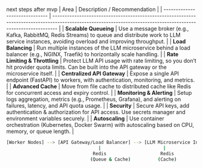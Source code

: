 next steps after mvp 
| Area                           | Description / Recommendation                                                                                                                                   |
| ------------------------------ | -------------------------------------------------------------------------------------------------------------------------------------------------------------- |
| **Scalable Queueing**          | Use a message broker (e.g., Kafka, RabbitMQ, Redis Streams) to queue and distribute work to LLM service instances, avoiding overload and improving throughput. |
| **Load Balancing**             | Run multiple instances of the LLM microservice behind a load balancer (e.g., NGINX, Traefik) to horizontally scale handling.                                   |
| **Rate Limiting & Throttling** | Protect LLM API usage with rate limiting, so you don’t hit provider quota limits. Can be built into the API gateway or the microservice itself.                |
| **Centralized API Gateway**    | Expose a single API endpoint (FastAPI) to workers, with authentication, monitoring, and metrics.                                                               |
| **Advanced Cache**             | Move from file cache to distributed cache like Redis for concurrent access and expiry control.                                                                 |
| **Monitoring & Alerting**      | Setup logs aggregation, metrics (e.g., Prometheus, Grafana), and alerting on failures, latency, and API quota usage.                                           |
| **Security**                   | Secure API keys, add authentication & authorization for API access. Use secrets manager and environment variables securely.                                    |
| **Autoscaling**                | Use container orchestration (Kubernetes, Docker Swarm) with autoscaling based on CPU, memory, or queue length.                                                 |

```bash 
[Worker Nodes] --> [API Gateway/Load Balancer] --> [LLM Microservice Instances]
                                  |                       |
                                Redis                    Redis
                               (Queue & Cache)          (Cache)
```
